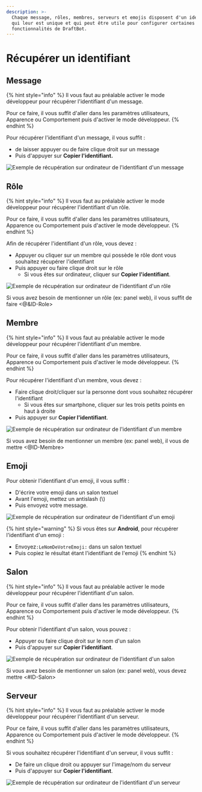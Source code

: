 ```yaml
---
description: >-
  Chaque message, rôles, membres, serveurs et emojis disposent d'un identifiant
  qui leur est unique et qui peut être utile pour configurer certaines
  fonctionnalités de DraftBot.
---
```


# Récupérer un identifiant

## Message <a id="message"></a>

{% hint style="info" %}
Il vous faut au préalable activer le mode développeur pour récupérer l'identifiant d'un message.  
  
Pour ce faire, il vous suffit d'aller dans les paramètres utilisateurs, Apparence ou Comportement puis d'activer le mode développeur.
{% endhint %}

Pour récupérer l'identifiant d'un message, il vous suffit : 

* de laisser appuyer ou de faire clique droit sur un message
* Puis d'appuyer sur **Copier l'identifiant.**

![Exemple de r&#xE9;cup&#xE9;ration sur ordinateur de l&apos;identifiant d&apos;un message](../.gitbook/assets/xvevycnhr2.gif)

## Rôle

{% hint style="info" %}
ll vous faut au préalable activer le mode développeur pour récupérer l'identifiant d'un rôle.  
  
Pour ce faire, il vous suffit d'aller dans les paramètres utilisateurs, Apparence ou Comportement puis d'activer le mode développeur.
{% endhint %}

Afin de récupérer l'identifiant d'un rôle, vous devez :

* Appuyer ou cliquer sur un membre qui possède le rôle dont vous souhaitez récupérer l'identifiant
* Puis appuyer ou faire clique droit sur le rôle
  * Si vous êtes sur ordinateur, cliquer sur **Copier l'identifiant**.

![Exemple de r&#xE9;cup&#xE9;ration sur ordinateur de l&apos;identifiant d&apos;un r&#xF4;le](../.gitbook/assets/rnyfjyyjqw.gif)

Si vous avez besoin de mentionner un rôle \(ex: panel web\), il vous suffit de faire &lt;@&ID-Role&gt;

## Membre

{% hint style="info" %}
ll vous faut au préalable activer le mode développeur pour récupérer l'identifiant d'un membre.  
  
Pour ce faire, il vous suffit d'aller dans les paramètres utilisateurs, Apparence ou Comportement puis d'activer le mode développeur.
{% endhint %}

Pour récupérer l'identifiant d'un membre, vous devez :

* Faire clique droit/cliquer sur la personne dont vous souhaitez récupérer l'identifiant
  * Si vous êtes sur smartphone, cliquer sur les trois petits points en haut à droite
* Puis appuyer sur **Copier l'identifiant**.

![Exemple de r&#xE9;cup&#xE9;ration sur ordinateur de l&apos;identifiant d&apos;un membre](../.gitbook/assets/t7pza714ce.gif)

Si vous avez besoin de mentionner un membre \(ex: panel web\), il vous de mettre &lt;@ID-Membre&gt;

## Emoji

Pour obtenir l'identifiant d'un emoji, il vous suffit : 

* D'écrire votre emoji dans un salon textuel
* Avant l'emoji, mettez un antislash \(\\)
* Puis envoyez votre message.

![Exemple de r&#xE9;cup&#xE9;ration sur ordinateur de l&apos;identifiant d&apos;un emoji](../.gitbook/assets/w08iemnopq.gif)

{% hint style="warning" %}
Si vous êtes sur **Android**, pour récupérer l'identifiant d'un emoji : 

* Envoyez```:LeNomDeVotreEmoji:``` dans un salon textuel
* Puis copiez le résultat étant l'identifiant de l'emoji
{% endhint %}

## Salon

{% hint style="info" %}
ll vous faut au préalable activer le mode développeur pour récupérer l'identifiant d'un salon.  
  
Pour ce faire, il vous suffit d'aller dans les paramètres utilisateurs, Apparence ou Comportement puis d'activer le mode développeur.
{% endhint %}

Pour obtenir l'identifiant d'un salon, vous pouvez : 

* Appuyer ou faire clique droit sur le nom d'un salon
* Puis d'appuyer sur **Copier l'identifiant**.

![Exemple de r&#xE9;cup&#xE9;ration sur ordinateur de l&apos;identifiant d&apos;un salon](../.gitbook/assets/dvevuepeid.gif)

Si vous avez besoin de mentionner un salon \(ex: panel web\), vous devez mettre &lt;\#ID-Salon&gt;

## Serveur

{% hint style="info" %}
ll vous faut au préalable activer le mode développeur pour récupérer l'identifiant d'un serveur.  
  
Pour ce faire, il vous suffit d'aller dans les paramètres utilisateurs, Apparence ou Comportement puis d'activer le mode développeur.
{% endhint %}

Si vous souhaitez récupérer l'identifiant d'un serveur, il vous suffit :

* De faire un clique droit ou appuyer sur l'image/nom du serveur
* Puis d'appuyer sur **Copier l'identifiant**.

![Exemple de r&#xE9;cup&#xE9;ration sur ordinateur de l&apos;identifiant d&apos;un serveur](../.gitbook/assets/qxtda18qko%20%281%29.gif)



